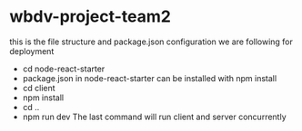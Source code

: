 # wbdv-project-team2
this is the file structure and package.json configuration we are following for deployment
- cd node-react-starter
- package.json in node-react-starter can be installed with npm install
- cd client
- npm install
- cd ..
- npm run dev 
The last command will run client and server concurrently
